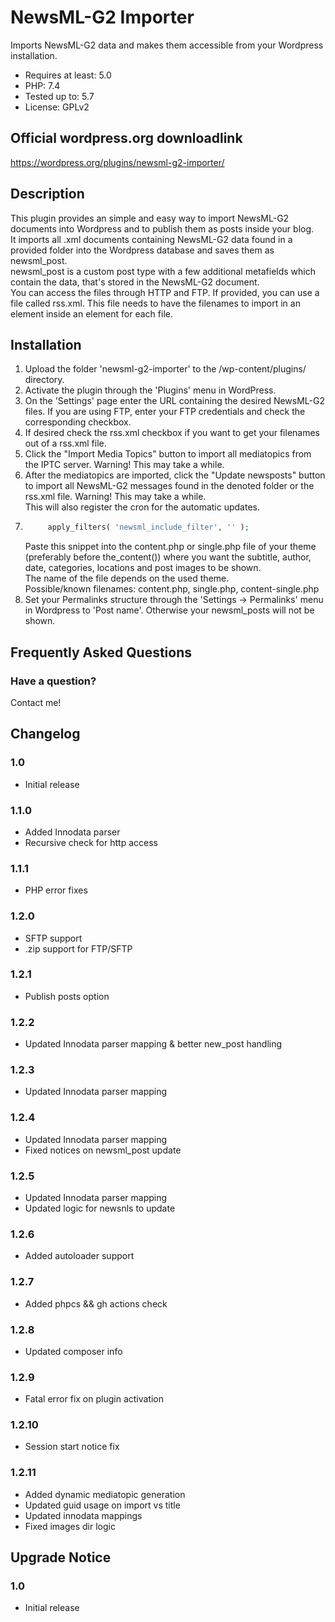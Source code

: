 # NewsML-G2 Importer

Imports NewsML-G2 data and makes them accessible from your Wordpress installation.  

* Requires at least: 5.0  
* PHP: 7.4 
* Tested up to: 5.7
* License: GPLv2  

## Official wordpress.org downloadlink
https://wordpress.org/plugins/newsml-g2-importer/  


## Description

This plugin provides an simple and easy way to import NewsML-G2 documents into Wordpress and to publish them as posts inside your blog.   
It imports all .xml documents containing NewsML-G2 data found in a provided folder into the Wordpress database and saves them as newsml_post.   
newsml_post is a custom post type with a few additional metafields which contain the data, that's stored in the NewsML-G2 document.   
You can access the files through HTTP and FTP. If provided, you can use a file called rss.xml. This file needs to have the filenames to import in an <item> element inside an <link> element for each file.     


## Installation

1. Upload the folder 'newsml-g2-importer' to the /wp-content/plugins/ directory.  
2. Activate the plugin through the 'Plugins' menu in WordPress.   
3. On the 'Settings' page enter the URL containing the desired NewsML-G2 files. If you are using FTP, enter your FTP credentials and check the corresponding checkbox.   
4. If desired check the rss.xml checkbox if you want to get your filenames out of a rss.xml file.   
5. Click the "Import Media Topics" button to import all mediatopics from the IPTC server. Warning! This may take a while.      
6. After the mediatopics are imported, click the "Update newsposts" button to import all NewsML-G2 messages found in the denoted folder or the rss.xml file. Warning! This may take a while.         
   This will also register the cron for the automatic updates.    
7. ```php
		apply_filters( 'newsml_include_filter', '' );
	```    
   Paste this snippet into the content.php or single.php file of your theme (preferably before the_content()) where you want the subtitle, author, date, categories, locations and post images to be shown.       
   The name of the file depends on the used theme.   
   Possible/known filenames: content.php, single.php, content-single.php    
8. Set your Permalinks structure through the 'Settings -> Permalinks' menu in Wordpress to 'Post name'. Otherwise your newsml_posts will not be shown.   
 

## Frequently Asked Questions

### Have a question?

Contact me!

## Changelog

### 1.0 
* Initial release

### 1.1.0
* Added Innodata parser
* Recursive check for http access

### 1.1.1
* PHP error fixes

### 1.2.0
* SFTP support
* .zip support for FTP/SFTP

### 1.2.1
* Publish posts option
### 1.2.2
* Updated Innodata parser mapping & better new_post handling
### 1.2.3
* Updated Innodata parser mapping
### 1.2.4
* Updated Innodata parser mapping
* Fixed notices on newsml_post update
### 1.2.5
* Updated Innodata parser mapping
* Updated logic for newsnls to update
### 1.2.6
* Added autoloader support
### 1.2.7
* Added phpcs && gh actions check
### 1.2.8
* Updated composer info
### 1.2.9
* Fatal error fix on plugin activation
### 1.2.10
* Session start notice fix
### 1.2.11
* Added dynamic mediatopic generation
* Updated guid usage on import vs title
* Updated innodata mappings
* Fixed images dir logic

## Upgrade Notice

### 1.0 
* Initial release
